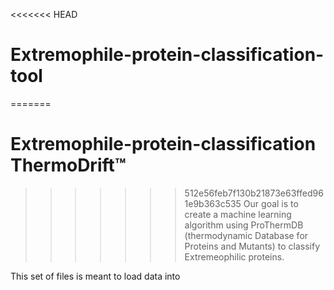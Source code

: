 <<<<<<< HEAD
# Extremophile-protein-classification-tool
=======
# Extremophile-protein-classification ThermoDrift™
>>>>>>> 512e56feb7f130b21873e63ffed961e9b363c535
Our goal is to create a machine learning algorithm using ProThermDB (thermodynamic Database for Proteins and Mutants) to classify Extremeophilic proteins.

This set of files is meant to load data into 





